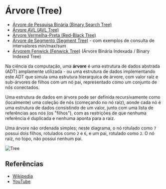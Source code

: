 # Árvore (Tree)

  - [Árvore de Pesquisa Binária (Binary Search Tree)](binary-search-tree/README.pt-BR.md)
  - [Árvore AVL (AVL Tree)](avl-tree/README.pt-BR.md)
  - [Árvore Vermelha-Preta (Red-Black Tree)](red-black-tree/README.pt-BR.md)
  - [Árvore de Segmento (Segment Tree)](segment-tree/README.pt-BR.md) - com exemplos de consulta de intervalores min/max/sum
  - [Árvorem Fenwick (Fenwick Tree)](fenwick-tree/README.pt-BR.md) (Árvore Binária Indexada / Binary Indexed Tree)

Na ciência da computação, uma **árvore** é uma estrutura de dados
abstrada (ADT) amplamente utilizada - ou uma estrutura de dados
implementando este ADT que simula uma estrutura hierarquica de árvore,
com valor raíz e sub-árvores de filhos com um nó pai, representado
como um conjunto de nós conectados.

Uma estrutura de dados em árvore pode ser definida recursivamente como
(localmente) uma coleção de nós (começando no nó raíz), aonde cada nó
é uma estrutura de dados consistindo de um valor, junto com uma lista
de referências aos nós (os "filhos"), com as restrições de que nenhuma
referência é duplicada e nenhuma aponta para a raiz.

Uma árvore não ordenada simples; neste diagrama, o nó rotulado como `7`
possui dois filhos, rotulados como `2` e `6`, e um pai, rotulado como `2`.
O nó raíz, no topo, não possui nenhum pai.

![Tree](https://upload.wikimedia.org/wikipedia/commons/f/f7/Binary_tree.svg)

## Referências

  - [Wikipedia](<https://en.wikipedia.org/wiki/Tree_(data_structure)>)
  - [YouTube](https://www.youtube.com/watch?v=oSWTXtMglKE&list=PLLXdhg_r2hKA7DPDsunoDZ-Z769jWn4R8&index=8)
